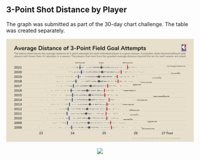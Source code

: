 ## 3-Point Shot Distance by Player 

The graph was submitted as part of the 30-day chart challenge. The table was created separately.

![plots/03/threes_twit.png](https://raw.githubusercontent.com/schmid07/NBA-R/main/plots/02/distance.png)

<p align = "center">
<img src = "http://g.recordit.co/0Bh41bx05Q.gif" width = "700">
</p>